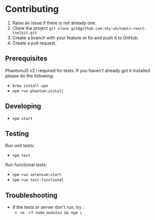 # Contributing

1. Raise an issue if there is not already one.
2. Clone the project `git clone git@github.com:sky-uk/nowtv-react-toolkit.git`
3. Create a branch with your feature or fix and push it to GitHub.
4. Create a pull request.

## Prerequisites

PhantomJS v2 i required for tests.  If you haven't already got it installed please do the following:

 * `brew install upx`
 * `npm run phantom:install`

## Developing

 * `npm start`

## Testing

Run unit tests:
 * `npm test`

Run functional tests:
 * `npm run selenium:start`
 * `npm run test:functional`


## Troubleshooting

 * if the tests or server don't run, try :
   * `rm -rf node_modules && npm i`

